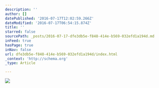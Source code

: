 ```yaml
---
description: ''
author: []
datePublished: '2016-07-17T12:02:59.266Z'
dateModified: '2016-07-17T06:54:15.874Z'
title: ''
starred: false
sourcePath: _posts/2016-07-17-dfe3db5e-f848-414e-b569-032efd1a194d.md
inFeed: true
hasPage: true
inNav: false
url: dfe3db5e-f848-414e-b569-032efd1a194d/index.html
_context: 'http://schema.org'
_type: Article

---
```

![](https://the-grid-user-content.s3-us-west-2.amazonaws.com/89bc50b3-82cc-42a2-a6ec-9d4fdefd9ed9.jpg)